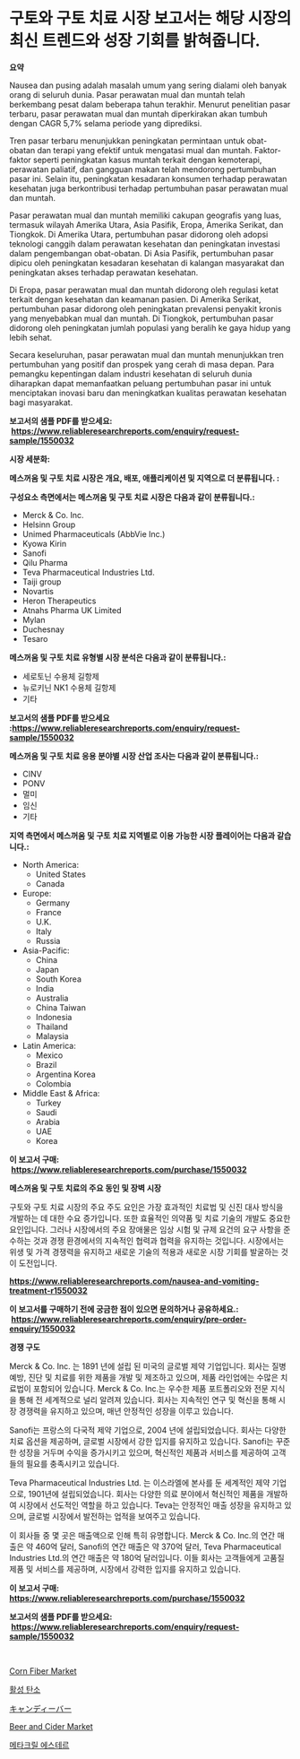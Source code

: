 <p><h1>구토와 구토 치료 시장 보고서는 해당 시장의 최신 트렌드와 성장 기회를 밝혀줍니다.</h1></p><p><strong>요약</strong></p>
<p><p>Nausea dan pusing adalah masalah umum yang sering dialami oleh banyak orang di seluruh dunia. Pasar perawatan mual dan muntah telah berkembang pesat dalam beberapa tahun terakhir. Menurut penelitian pasar terbaru, pasar perawatan mual dan muntah diperkirakan akan tumbuh dengan CAGR 5,7% selama periode yang diprediksi.</p><p>Tren pasar terbaru menunjukkan peningkatan permintaan untuk obat-obatan dan terapi yang efektif untuk mengatasi mual dan muntah. Faktor-faktor seperti peningkatan kasus muntah terkait dengan kemoterapi, perawatan paliatif, dan gangguan makan telah mendorong pertumbuhan pasar ini. Selain itu, peningkatan kesadaran konsumen terhadap perawatan kesehatan juga berkontribusi terhadap pertumbuhan pasar perawatan mual dan muntah.</p><p>Pasar perawatan mual dan muntah memiliki cakupan geografis yang luas, termasuk wilayah Amerika Utara, Asia Pasifik, Eropa, Amerika Serikat, dan Tiongkok. Di Amerika Utara, pertumbuhan pasar didorong oleh adopsi teknologi canggih dalam perawatan kesehatan dan peningkatan investasi dalam pengembangan obat-obatan. Di Asia Pasifik, pertumbuhan pasar dipicu oleh peningkatan kesadaran kesehatan di kalangan masyarakat dan peningkatan akses terhadap perawatan kesehatan.</p><p>Di Eropa, pasar perawatan mual dan muntah didorong oleh regulasi ketat terkait dengan kesehatan dan keamanan pasien. Di Amerika Serikat, pertumbuhan pasar didorong oleh peningkatan prevalensi penyakit kronis yang menyebabkan mual dan muntah. Di Tiongkok, pertumbuhan pasar didorong oleh peningkatan jumlah populasi yang beralih ke gaya hidup yang lebih sehat.</p><p>Secara keseluruhan, pasar perawatan mual dan muntah menunjukkan tren pertumbuhan yang positif dan prospek yang cerah di masa depan. Para pemangku kepentingan dalam industri kesehatan di seluruh dunia diharapkan dapat memanfaatkan peluang pertumbuhan pasar ini untuk menciptakan inovasi baru dan meningkatkan kualitas perawatan kesehatan bagi masyarakat.</p></p>
<p><strong>보고서의 샘플 PDF를 받으세요: &nbsp;<a href="https://www.reliableresearchreports.com/enquiry/request-sample/1550032">https://www.reliableresearchreports.com/enquiry/request-sample/1550032</a></strong></p>
<p><strong>시장 세분화:</strong></p>
<p><strong> 메스꺼움 및 구토 치료 시장은 개요, 배포, 애플리케이션 및 지역으로 더 분류됩니다. :</strong></p>
<p><strong>구성요소 측면에서는 메스꺼움 및 구토 치료 시장은 다음과 같이 분류됩니다.:</strong></p>
<p><ul><li>Merck & Co. Inc.</li><li>Helsinn Group</li><li>Unimed Pharmaceuticals (AbbVie Inc.)</li><li>Kyowa Kirin</li><li>Sanofi</li><li>Qilu Pharma</li><li>Teva Pharmaceutical Industries Ltd.</li><li>Taiji group</li><li>Novartis</li><li>Heron Therapeutics</li><li>Atnahs Pharma UK Limited</li><li>Mylan</li><li>Duchesnay</li><li>Tesaro</li></ul></p>
<p><strong> 메스꺼움 및 구토 치료 유형별 시장 분석은 다음과 같이 분류됩니다.:</strong></p>
<p><ul><li>세로토닌 수용체 길항제</li><li>뉴로키닌 NK1 수용체 길항제</li><li>기타</li></ul></p>
<p><strong>보고서의 샘플 PDF를 받으세요 :<a href="https://www.reliableresearchreports.com/enquiry/request-sample/1550032">https://www.reliableresearchreports.com/enquiry/request-sample/1550032</a></strong></p>
<p><strong> 메스꺼움 및 구토 치료 응용 분야별 시장 산업 조사는 다음과 같이 분류됩니다.:</strong></p>
<p><ul><li>CINV</li><li>PONV</li><li>멀미</li><li>임신</li><li>기타</li></ul></p>
<p><strong>지역 측면에서 메스꺼움 및 구토 치료 지역별로 이용 가능한 시장 플레이어는 다음과 같습니다.:</strong></p>
<p><ul>
    <li>
        North America:
        <ul>
            <li>United States</li>
            <li>Canada</li>
        </ul>
    </li>
    <li>
        Europe:
        <ul>
            <li>Germany</li>
            <li>France</li>
            <li>U.K.</li>
            <li>Italy</li>
            <li>Russia</li>
        </ul>
    </li>
    <li>
        Asia-Pacific:
        <ul>
            <li>China</li>
            <li>Japan</li>
            <li>South Korea</li>
            <li>India</li>
            <li>Australia</li>
            <li>China Taiwan</li>
            <li>Indonesia</li>
            <li>Thailand</li>
            <li>Malaysia</li>
        </ul>
    </li>
    <li>
        Latin America:
        <ul>
            <li>Mexico</li>
            <li>Brazil</li>
            <li>Argentina Korea</li>
            <li>Colombia</li>
        </ul>
    </li>
    <li>
        Middle East & Africa:
        <ul>
            <li>Turkey</li>
            <li>Saudi</li>
            <li>Arabia</li>
            <li>UAE</li>
            <li>Korea</li>
        </ul>
    </li>
    </ul></p>
<p><strong>이 보고서 구매: &nbsp;<a href="https://www.reliableresearchreports.com/purchase/1550032">https://www.reliableresearchreports.com/purchase/1550032</a></strong></p>
<p><strong>메스꺼움 및 구토 치료의 주요 동인 및 장벽 시장</strong></p>
<p><p>구토와 구토 치료 시장의 주요 주도 요인은 가장 효과적인 치료법 및 신진 대사 방식을 개발하는 데 대한 수요 증가입니다. 또한 효율적인 의약품 및 치료 기술의 개발도 중요한 요인입니다. 그러나 시장에서의 주요 장애물은 임상 시험 및 규제 요건의 요구 사항을 준수하는 것과 경쟁 환경에서의 지속적인 협력과 협력을 유지하는 것입니다. 시장에서는 위생 및 가격 경쟁력을 유지하고 새로운 기술의 적용과 새로운 시장 기회를 발굴하는 것이 도전입니다.</p></p>
<p><strong><a href="https://www.reliableresearchreports.com/nausea-and-vomiting-treatment-r1550032">https://www.reliableresearchreports.com/nausea-and-vomiting-treatment-r1550032</a></strong></p>
<p><strong>이 보고서를 구매하기 전에 궁금한 점이 있으면 문의하거나 공유하세요.: &nbsp;<a href="https://www.reliableresearchreports.com/enquiry/pre-order-enquiry/1550032">https://www.reliableresearchreports.com/enquiry/pre-order-enquiry/1550032</a></strong></p>
<p><strong>경쟁 구도</strong></p>
<p><p>Merck & Co. Inc. 는 1891 년에 설립 된 미국의 글로벌 제약 기업입니다. 회사는 질병 예방, 진단 및 치료를 위한 제품을 개발 및 제조하고 있으며, 제품 라인업에는 수많은 치료법이 포함되어 있습니다. Merck & Co. Inc.는 우수한 제품 포트폴리오와 전문 지식을 통해 전 세계적으로 널리 알려져 있습니다. 회사는 지속적인 연구 및 혁신을 통해 시장 경쟁력을 유지하고 있으며, 매년 안정적인 성장을 이루고 있습니다.</p><p>Sanofi는 프랑스의 다국적 제약 기업으로, 2004 년에 설립되었습니다. 회사는 다양한 치료 옵션을 제공하며, 글로벌 시장에서 강한 입지를 유지하고 있습니다. Sanofi는 꾸준한 성장을 거두며 수익을 증가시키고 있으며, 혁신적인 제품과 서비스를 제공하여 고객들의 필요를 충족시키고 있습니다.</p><p>Teva Pharmaceutical Industries Ltd. 는 이스라엘에 본사를 둔 세계적인 제약 기업으로, 1901년에 설립되었습니다. 회사는 다양한 의료 분야에서 혁신적인 제품을 개발하여 시장에서 선도적인 역할을 하고 있습니다. Teva는 안정적인 매출 성장을 유지하고 있으며, 글로벌 시장에서 발전하는 업적을 보여주고 있습니다.</p><p>이 회사들 중 몇 곳은 매출액으로 인해 특히 유명합니다. Merck & Co. Inc.의 연간 매출은 약 460억 달러, Sanofi의 연간 매출은 약 370억 달러, Teva Pharmaceutical Industries Ltd.의 연간 매출은 약 180억 달러입니다. 이들 회사는 고객들에게 고품질 제품 및 서비스를 제공하며, 시장에서 강력한 입지를 유지하고 있습니다.</p></p>
<p><strong>이 보고서 구매: &nbsp; <a href="https://www.reliableresearchreports.com/purchase/1550032">https://www.reliableresearchreports.com/purchase/1550032</a></strong></p>
<p><strong>보고서의 샘플 PDF를 받으세요: &nbsp;<a href="https://www.reliableresearchreports.com/enquiry/request-sample/1550032">https://www.reliableresearchreports.com/enquiry/request-sample/1550032</a></strong><strong></strong></p>
<p>&nbsp;</p>
<p><p><a href="https://github.com/GroverBarry/Market-Research-Report-List-4/blob/main/corn-fiber-market.md">Corn Fiber Market</a></p><p><a href="https://github.com/darrellockm3ytan895656/Market-Research-Report-List-1/blob/main/647368216966.md">활성 탄소</a></p><p><a href="https://github.com/xnljig2898992/Market-Research-Report-List-1/blob/main/691623418452.md">キャンディーバー</a></p><p><a href="https://github.com/lylyparadise/Market-Research-Report-List-2/blob/main/beer-and-cider-market.md">Beer and Cider Market</a></p><p><a href="https://medium.com/@sillysally687568/%EB%A9%94%ED%83%80%EC%95%84%ED%81%AC%EB%A6%B4-%EC%97%90%EC%8A%A4%ED%84%B0-%EC%8B%9C%EC%9E%A5-%EA%B7%9C%EB%AA%A8-cagr-2024-2030-%ED%8A%B8%EB%A0%8C%EB%93%9C-bde3514a177f">메타크릴 에스테르</a></p></p>